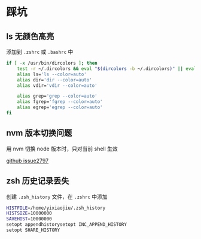 # 踩坑

## ls 无颜色高亮

添加到 `.zshrc` 或 `.bashrc` 中

```bash
if [ -x /usr/bin/dircolors ]; then
    test -r ~/.dircolors && eval "$(dircolors -b ~/.dircolors)" || eval "$(dircolors -b)"
    alias ls='ls --color=auto'
    alias dir='dir --color=auto'
    alias vdir='vdir --color=auto'

    alias grep='grep --color=auto'
    alias fgrep='fgrep --color=auto'
    alias egrep='egrep --color=auto'
fi
```

## nvm 版本切换问题

用 nvm 切换 node 版本时，只对当前 shell 生效

[github issue2797](https://github.com/nvm-sh/nvm/issues/2797)

## zsh 历史记录丢失

创建 `.zsh_history` 文件，在 `.zshrc` 中添加

```sh
HISTFILE=/home/yixiaojiu/.zsh_history
HISTSIZE=10000000
SAVEHIST=10000000
setopt appendhistorysetopt INC_APPEND_HISTORY
setopt SHARE_HISTORY
```
